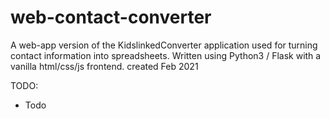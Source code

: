 # web-contact-converter
A web-app version of the KidslinkedConverter application used for turning contact information into spreadsheets.
Written using Python3 / Flask with a vanilla html/css/js frontend.
created Feb 2021


TODO:
- Todo

